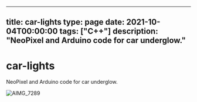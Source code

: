 
---
title: car-lights
type: page
date: 2021-10-04T00:00:00
tags: ["C++"]
description: "NeoPixel and Arduino code for car underglow."
---


# car-lights
NeoPixel and Arduino code for car underglow.

![AIMG_7289](https://user-images.githubusercontent.com/35516367/136874853-d9684aeb-8a2e-4b71-a09b-a6fd82640c71.jpg)
